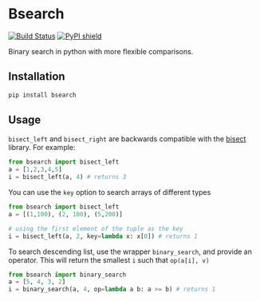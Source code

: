 # Bsearch

[![Build Status](https://travis-ci.org/domsleee/bsearch.svg?branch=master)](https://travis-ci.org/domsleee/bsearch)
[![PyPI shield](https://img.shields.io/pypi/v/bsearch.svg?style=flat-square)](https://pypi.org/project/bsearch/)

Binary search in python with more flexible comparisons.

## Installation

~~~bash
pip install bsearch
~~~

## Usage

`bisect_left` and `bisect_right` are backwards compatible with the [bisect](https://docs.python.org/3/library/bisect.html) library. For example:

~~~python
from bsearch import bisect_left
a = [1,2,3,4,5]
i = bisect_left(a, 4) # returns 3
~~~

You can use the `key` option to search arrays of different types

~~~python
from bsearch import bisect_left
a = [(1,100), (2, 100), (5,200)]

# using the first element of the tuple as the key
i = bisect_left(a, 2, key=lambda x: x[0]) # returns 1
~~~

To search descending list, use the wrapper `binary_search`, and provide an operator. This will return the smallest  `i` such that `op(a[i], v)`

~~~python
from bsearch import binary_search
a = [5, 4, 3, 2]
i = binary_search(a, 4, op=lambda a b: a >= b) # returns 1
~~~
